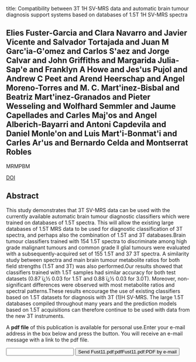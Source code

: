 title: Compatibility between 3T 1H SV-MRS data and automatic brain tumour diagnosis support systems based on databases of 1.5T 1H SV-MRS spectra

## Elies Fuster-Garcia and Clara Navarro and Javier Vicente and Salvador Tortajada and Juan M Garc'ia-G'omez and Carlos S'aez and Jorge Calvar and John Griffiths and Margarida Julia-Sap'e and Franklyn A Howe and Jes'us Pujol and Andrew C Peet and Arend Heerschap and Angel Moreno-Torres and M. C. Mart'inez-Bisbal and Beatriz Mart'inez-Granados and Pieter Wesseling and Wolfhard Semmler and Jaume Capellades and Carles Maj'os and Angel Alberich-Bayarri and Antoni Capdevila and Daniel Monle'on and Luis Mart'i-Bonmat'i and Carles Ar'us and Bernardo Celda and Montserrat Robles
MRMPBM

<a href="https://doi.org/10.1007/s10334-010-0241-8">DOI</a>

## Abstract
This study demonstrates that 3T SV-MRS data can be used with the currently available automatic brain tumour diagnostic classifiers which were trained on databases of 1.5T spectra. This will allow the existing large databases of 1.5T MRS data to be used for diagnostic classification of 3T spectra, and perhaps also the combination of 1.5T and 3T databases.Brain tumour classifiers trained with 154 1.5T spectra to discriminate among high grade malignant tumours and common grade II glial tumours were evaluated with a subsequently-acquired set of 155 1.5T and 37 3T spectra. A similarity study between spectra and main brain tumour metabolite ratios for both field strengths (1.5T and 3T) was also performed.Our results showed that classifiers trained with 1.5T samples had similar accuracy for both test datasets (0.87 ï¿½ 0.03 for 1.5T and 0.88 ï¿½ 0.03 for 3.0T). Moreover, non-significant differences were observed with most metabolite ratios and spectral patterns.These results encourage the use of existing classifiers based on 1.5T datasets for diagnosis with 3T (1)H SV-MRS. The large 1.5T databases compiled throughout many years and the prediction models based on 1.5T acquisitions can therefore continue to be used with data from the new 3T instruments.

A <b>pdf file</b> of this publication is available for personal use.Enter your e-mail address in the box below and press the button. You will receive an e-mail message with a link to the pdf file.
<form action="sender.php">  <input type="text" name="email">  <input type="submit" value="Send Fust11.pdf:pdfFust11.pdf:PDF by e-mail"></form>